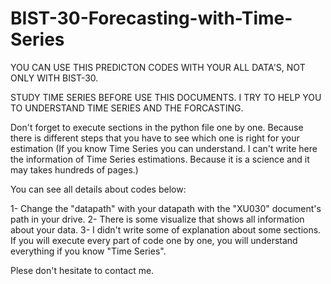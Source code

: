 # BIST-30-Forecasting-with-Time-Series


YOU CAN USE THIS PREDICTON CODES WITH YOUR ALL DATA'S, NOT ONLY WITH BIST-30.

STUDY TIME SERIES BEFORE USE THIS DOCUMENTS. I TRY TO HELP YOU TO UNDERSTAND TIME SERIES AND THE FORCASTING.


Don't forget to execute sections in the python file one by one. Because there is different steps that you have to see which one is right for your estimation (If you know Time Series you can understand. I can't write here the information of Time Series estimations. Because it is a science and it may takes hundreds of pages.)

You can see all details about codes below:

1- Change the "datapath" with your datapath with the "XU030" document's path in your drive.
2- There is some visualize that shows all information about your data.
3- I didn't write some of explanation about some sections. If you will execute every part of code one by one, you will understand everything if you know "Time Series".


Plese don't hesitate to contact me.
